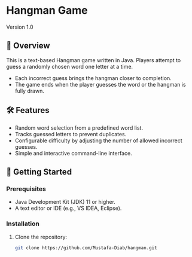 # Hangman Game  

Version 1.0

## 📖 Overview  

This is a text-based Hangman game written in Java. Players attempt to guess a randomly chosen word one letter at a time.  
- Each incorrect guess brings the hangman closer to completion.  
- The game ends when the player guesses the word or the hangman is fully drawn.  

## 🛠️ Features  

- Random word selection from a predefined word list.  
- Tracks guessed letters to prevent duplicates.  
- Configurable difficulty by adjusting the number of allowed incorrect guesses.  
- Simple and interactive command-line interface.  

## 🚀 Getting Started  

### Prerequisites  

- Java Development Kit (JDK) 11 or higher.  
- A text editor or IDE (e.g., VS IDEA, Eclipse).  

### Installation  

1. Clone the repository:  
   ```bash  
   git clone https://github.com/Mustafa-Diab/hangman.git 

